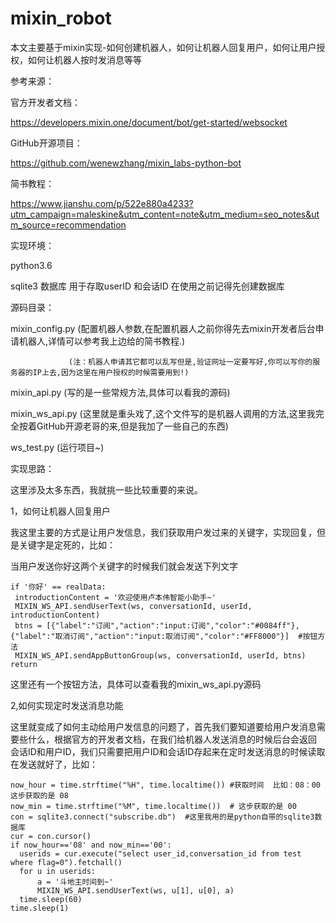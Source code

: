 # mixin_robot

本文主要基于mixin实现-如何创建机器人，如何让机器人回复用户，如何让用户授权，如何让机器人按时发消息等等

参考来源：

 官方开发者文档：
 
 https://developers.mixin.one/document/bot/get-started/websocket
 
 GitHub开源项目：
 
 https://github.com/wenewzhang/mixin_labs-python-bot
 
 简书教程：
 
 https://www.jianshu.com/p/522e880a4233?utm_campaign=maleskine&utm_content=note&utm_medium=seo_notes&utm_source=recommendation
 
 
实现环境：

 python3.6
 
 sqlite3 数据库 用于存取userID 和会话ID   在使用之前记得先创建数据库
 
源码目录：

 mixin_config.py (配置机器人参数,在配置机器人之前你得先去mixin开发者后台申请机器人,详情可以参考我上边给的简书教程.)
 
                 (注：机器人申请其它都可以乱写但是,验证网址一定要写好,你可以写你的服务器的IP上去,因为这里在用户授权的时候需要用到!)
                 
 mixin_api.py (写的是一些常规方法,具体可以看我的源码)
 
 mixin_ws_api.py (这里就是重头戏了,这个文件写的是机器人调用的方法,这里我完全按着GitHub开源老哥的来,但是我加了一些自己的东西)
 
 ws_test.py (运行项目~)
 
 
实现思路：

这里涉及太多东西，我就挑一些比较重要的来说。

 1，如何让机器人回复用户
 
  我这里主要的方式是让用户发信息，我们获取用户发过来的关键字，实现回复，但是关键字是定死的，比如：
  
  当用户发送你好这两个关键字的时候我们就会发送下列文字
  
  
    if '你好' == realData: 
     introductionContent = '欢迎使用卢本伟智能小助手~' 
     MIXIN_WS_API.sendUserText(ws, conversationId, userId, introductionContent)
     btns = [{"label":"订阅","action":"input:订阅","color":"#0084ff"},{"label":"取消订阅","action":"input:取消订阅","color":"#FF8000"}]  #按钮方法
     MIXIN_WS_API.sendAppButtonGroup(ws, conversationId, userId, btns)
    return
    
    
    
  这里还有一个按钮方法，具体可以查看我的mixin_ws_api.py源码   
  
 2,如何实现定时发送消息功能
 
  这里就变成了如何主动给用户发信息的问题了，首先我们要知道要给用户发消息需要些什么，根据官方的开发者文档，在我们给机器人发送消息的时候后台会返回 会话ID和用户ID，我们只需要把用户ID和会话ID存起来在定时发送消息的时候读取在发送就好了，比如：
  
  
    now_hour = time.strftime("%H", time.localtime()) #获取时间  比如：08：00  这步获取的是 08
    now_min = time.strftime("%M", time.localtime())  # 这步获取的是 00
    con = sqlite3.connect("subscribe.db")  #这里我用的是python自带的sqlite3数据库
    cur = con.cursor()
    if now_hour=='08' and now_min=='00':
      userids = cur.execute("select user_id,conversation_id from test where flag=0").fetchall()
      for u in userids:
          a = '斗地主时间到~'
          MIXIN_WS_API.sendUserText(ws, u[1], u[0], a)
      time.sleep(60)
    time.sleep(1)
  
